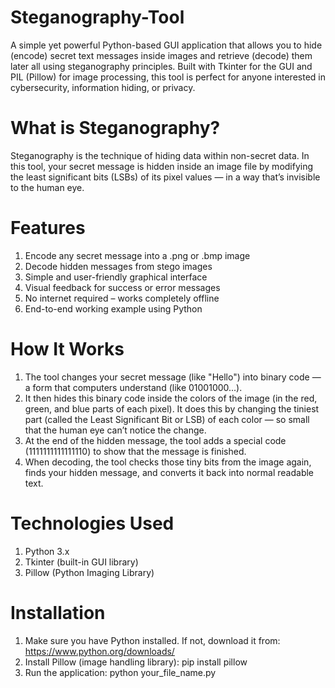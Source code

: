 # Steganography-Tool
A simple yet powerful Python-based GUI application that allows you to hide (encode) secret text messages inside images and retrieve (decode) them later all using steganography principles. Built with Tkinter for the GUI and PIL (Pillow) for image processing, this tool is perfect for anyone interested in cybersecurity, information hiding, or privacy.

# What is Steganography?
Steganography is the technique of hiding data within non-secret data. In this tool, your secret message is hidden inside an image file by modifying the least significant bits (LSBs) of its pixel values — in a way that’s invisible to the human eye.

# Features
1. Encode any secret message into a .png or .bmp image
2. Decode hidden messages from stego images
3. Simple and user-friendly graphical interface
4. Visual feedback for success or error messages
5. No internet required – works completely offline
6. End-to-end working example using Python

# How It Works
1. The tool changes your secret message (like "Hello") into binary code — a form that computers understand (like 01001000...).
2. It then hides this binary code inside the colors of the image (in the red, green, and blue parts of each pixel). It does this by changing the tiniest part (called the    Least Significant Bit or LSB) of each color — so small that the human eye can’t notice the change.
3. At the end of the hidden message, the tool adds a special code (1111111111111110) to show that the message is finished.
4. When decoding, the tool checks those tiny bits from the image again, finds your hidden message, and converts it back into normal readable text.

# Technologies Used
1. Python 3.x
2. Tkinter (built-in GUI library)
3. Pillow (Python Imaging Library)

# Installation
1. Make sure you have Python installed. If not, download it from: https://www.python.org/downloads/
2. Install Pillow (image handling library): pip  install pillow
3. Run the application: python  your_file_name.py
